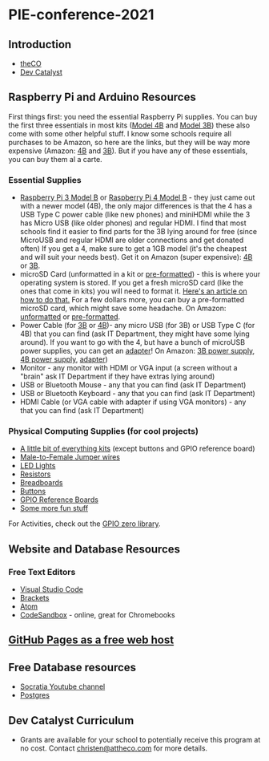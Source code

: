 # PIE-conference-2021

## Introduction
- [theCO](attheco.com)
- [Dev Catalyst](devcatalyst.com)

## Raspberry Pi and Arduino Resources
First things first: you need the essential Raspberry Pi supplies. You can buy the first three essentials in most kits ([Model 4B](https://www.canakit.com/raspberry-pi-4-starter-kit.html) and [Model 3B](https://www.canakit.com/raspberry-pi-3-starter-kit.html)) these also come with some other helpful stuff. I know some schools require all purchases to be Amazon, so here are the links, but they will be way more expensive (Amazon: [4B](https://www.amazon.com/dp/B07VB558FS/ref=twister_B07VLNVX1N?_encoding=UTF8&psc=1) and [3B](https://www.amazon.com/CanaKit-Raspberry-Complete-Starter-Kit/dp/B01C6Q2GSY/ref=sr_1_7?crid=2YJR67AE192QK&keywords=raspberry+pi+3b+kit&qid=1581958060&sprefix=Raspberry+pi+3B+%2Caps%2C162&sr=8-7)). But if you have any of these essentials, you can buy them al a carte.

### Essential Supplies
- [Raspberry Pi 3 Model B](https://www.canakit.com/raspberry-pi-3-model-b.html?cid=usd&src=raspberrypi) or [Raspberry Pi 4 Model B](https://www.canakit.com/raspberry-pi-4.html?cid=usd&src=raspberrypi) - they just came out with a newer model (4B), the only major differences is that the 4 has a USB Type C power cable (like new phones) and miniHDMI while the 3 has Micro USB (like older phones) and regular HDMI. I find that most schools find it easier to find parts for the 3B lying around for free (since MicroUSB and regular HDMI are older connections and get donated often) If you get a 4, make sure to get a 1GB model (it's the cheapest and will suit your needs best). Get it on Amazon (super expensive): [4B](https://www.amazon.com/dp/B07TD43PDZ/ref=twister_B07TN34PCN?_encoding=UTF8&th=1) or [3B](https://www.amazon.com/Raspberry-Pi-MS-004-00000024-Model-Board/dp/B01LPLPBS8/ref=sr_1_3?crid=1U3RQG2LKGSEQ&keywords=raspberry+pi+3b+board&qid=1581958140&sprefix=raspberry+pi+3b+bo%2Caps%2C249&sr=8-3). 
- microSD Card (unformatted in a kit or [pre-formatted](https://www.canakit.com/raspberry-pi-sd-card-noobs.html)) - this is where your operating system is stored. If you get a fresh microSD card (like the ones that come in kits) you will need to format it. [Here's an article on how to do that.](https://projects.raspberrypi.org/en/projects/raspberry-pi-setting-up/2) For a few dollars more, you can buy a pre-formatted microSD card, which might save some headache. On Amazon: [unformatted](https://www.amazon.com/Sandisk-Ultra-Micro-UHS-I-Adapter/dp/B073K14CVB/ref=sr_1_3?keywords=8gb+class+10+micro+sd+card&qid=1581959779&s=electronics&sr=1-3) or [pre-formatted](https://www.amazon.com/Raspberry-Noobs-Preloaded-Compatible-Models/dp/B07LB7L3D9/ref=sr_1_1_sspa?crid=2KUNJNIQTT7ZG&keywords=noobs+sd+card&qid=1581960570&sprefix=NOOBS+%2Caps%2C157&sr=8-1-spons&psc=1&spLa=ZW5jcnlwdGVkUXVhbGlmaWVyPUEyTlBBNjM3WjJBMVdVJmVuY3J5cHRlZElkPUEwNjkzMjgwMU9BSFk2UkhKV0NEJmVuY3J5cHRlZEFkSWQ9QTAwNDA0MzcyMUJXOVlPTExDMUpVJndpZGdldE5hbWU9c3BfYXRmJmFjdGlvbj1jbGlja1JlZGlyZWN0JmRvTm90TG9nQ2xpY2s9dHJ1ZQ==). 
- Power Cable (for [3B](https://www.canakit.com/raspberry-pi-adapter-power-supply.html) or [4B](https://www.canakit.com/official-raspberry-pi-4-power-supply-black.html))- any micro USB (for 3B) or USB Type C (for 4B) that you can find (ask IT Department, they might have some lying around). If you want to go with the 4, but have a bunch of microUSB power supplies, you can get an [adapter](https://www.canakit.com/micro-usb-to-usb-c-adapter-black.html)! On Amazon: [3B power supply](https://www.amazon.com/HI-CABLE-Android-Charger-Charging-Compatible/dp/B07NPDFNBR/ref=sr_1_13?crid=3RDMNLVFCOO6&keywords=micro+usb+charger&qid=1581960953&sprefix=micro+USB+%2Caps%2C174&sr=8-13), [4B power supply](https://www.amazon.com/dp/B07WWFCJ34/ref=sspa_dk_detail_2?psc=1&pd_rd_i=B07WWFCJ34&pd_rd_w=Lsd6k&pf_rd_p=45a72588-80f7-4414-9851-786f6c16d42b&pd_rd_wg=fdKrm&pf_rd_r=BPRRWR4VGXPEY2BGF9VA&pd_rd_r=0d2889bd-c4ea-4293-879e-8e6e5fa33ffe&spLa=ZW5jcnlwdGVkUXVhbGlmaWVyPUEzVlpDWjgxWFBOSlcxJmVuY3J5cHRlZElkPUEwOTI5NzAzM0FKSjdIMlhGWjBaNCZlbmNyeXB0ZWRBZElkPUEwMzAyMzg1TFRTMllVSEU3RzZaJndpZGdldE5hbWU9c3BfZGV0YWlsJmFjdGlvbj1jbGlja1JlZGlyZWN0JmRvTm90TG9nQ2xpY2s9dHJ1ZQ==), [adapter](https://www.amazon.com/ARKTEK-Adapter-Charging-Connector-Chromebook/dp/B01I0ZAJXO/ref=sr_1_4?crid=3D3KXBZ7QANTV&keywords=micro+usb+to+type+c+adapter&qid=1581961015&sprefix=micro+usb+to+type%2Caps%2C286&sr=8-4))
- Monitor - any monitor with HDMI or VGA input (a screen without a "brain" ask IT Department if they have extras lying around)
- USB or Bluetooth Mouse - any that you can find (ask IT Department)
- USB or Bluetooth Keyboard - any that you can find (ask IT Department)
- HDMI Cable (or VGA cable with adapter if using VGA monitors) - any that you can find (ask IT Department)

### Physical Computing Supplies (for cool projects)
- [A little bit of everything kits](https://www.amazon.com/MEHE-Assortment-Electronics-Components-Breadboard/dp/B07BMVCHKF/ref=sr_1_3?keywords=raspberry+pi+led+buttons+and+jumper+wires&qid=1574117515&sr=8-3) (except buttons and GPIO reference board)
- [Male-to-Female Jumper wires](https://www.amazon.com/GenBasic-Solderless-Dupont-Compatible-Breadboard-Prototyping/dp/B01L5UKAPI/ref=sr_1_3?crid=1AILIM3TLSQRT&keywords=male+to+female+jumper+wires&qid=1574117605&sprefix=male+to+female+ju%2Caps%2C153&sr=8-3)
- [LED Lights](https://www.amazon.com/LED-Emitting-Assortment-Electronic-Experiment/dp/B06XPJ92ZP/ref=sr_1_2?keywords=LED+lights+raspberry+pi&qid=1574117659&sr=8-2)
- [Resistors](https://www.amazon.com/Elegoo-Values-Resistor-Assortment-Compliant/dp/B072BL2VX1/ref=pd_bxgy_328_img_2/138-6195486-0728760?_encoding=UTF8&pd_rd_i=B072BL2VX1&pd_rd_r=dd092f77-e96e-4951-b652-e7bd9c92db71&pd_rd_w=RTv6E&pd_rd_wg=MpYnn&pf_rd_p=09627863-9889-4290-b90a-5e9f86682449&pf_rd_r=57HWDP3C870YQ63BXSVZ&psc=1&refRID=57HWDP3C870YQ63BXSVZ)
- [Breadboards](https://www.amazon.com/ELEGOO-tie-points-breadboard-Arduino-Jumper/dp/B01EV640I6/ref=sr_1_1_sspa?keywords=breadboard&qid=1574117736&s=industrial&sr=1-1-spons&psc=1&spLa=ZW5jcnlwdGVkUXVhbGlmaWVyPUFFODg4VEFKSVVSWUEmZW5jcnlwdGVkSWQ9QTAwMDUyNzQyWExHMlZHOVU2MFlFJmVuY3J5cHRlZEFkSWQ9QTA1MjUwNDcyS0tYMFNYRERWVjNYJndpZGdldE5hbWU9c3BfYXRmJmFjdGlvbj1jbGlja1JlZGlyZWN0JmRvTm90TG9nQ2xpY2s9dHJ1ZQ==)
- [Buttons](https://www.amazon.com/dp/B07CG7VTGD/ref=sspa_dk_detail_9?psc=1&pd_rd_i=B07CG7VTGD&pd_rd_w=2rCtI&pf_rd_p=45a72588-80f7-4414-9851-786f6c16d42b&pd_rd_wg=pQV2x&pf_rd_r=H9XK4F4X04MYYKZ7CC22&pd_rd_r=c9f3b003-fcdd-4c06-b471-96dd0999df56&spLa=ZW5jcnlwdGVkUXVhbGlmaWVyPUExTzFFM1NWWlNLNzFDJmVuY3J5cHRlZElkPUEwMTE0NzI5MjU1ODJSVlFPWkNSTyZlbmNyeXB0ZWRBZElkPUEwMzk2MDA1M0FLOVMwQVdXMjFPQSZ3aWRnZXROYW1lPXNwX2RldGFpbCZhY3Rpb249Y2xpY2tSZWRpcmVjdCZkb05vdExvZ0NsaWNrPXRydWU=)
- [GPIO Reference Boards](https://www.amazon.com/GPIO-Reference-Board-Raspberry-Model/dp/B07DPGMSC3/ref=sxbs_sxwds-stvp?keywords=GPIO+reference+board+bulk&pd_rd_i=B07DPGMSC3&pd_rd_r=96f16987-3cb8-4fac-80d5-89f71d8db120&pd_rd_w=T6bVH&pd_rd_wg=kOJt7&pf_rd_p=a6d018ad-f20b-46c9-8920-433972c7d9b7&pf_rd_r=YE6XVGRR5305F4RC8CCW&qid=1574117946&s=industrial)
- [Some more fun stuff](https://www.amazon.com/SunFounder-Raspberry-Compatible-Electronics-Programming/dp/B07WV2HYC6/ref=sr_1_2_sspa?crid=3D9863RJJCTPI&keywords=raspberry+pi+starter+kit&qid=1574117985&s=industrial&sprefix=raspberry+pi+%2Cindustrial%2C148&sr=1-2-spons&psc=1&spLa=ZW5jcnlwdGVkUXVhbGlmaWVyPUEyVUtCSzNTTkpONFNIJmVuY3J5cHRlZElkPUEwNTA3NDI4MlBTR0hDSkE1OFE5SSZlbmNyeXB0ZWRBZElkPUExMDIwNzg0MTlJV0owMVNBMUJVTSZ3aWRnZXROYW1lPXNwX2F0ZiZhY3Rpb249Y2xpY2tSZWRpcmVjdCZkb05vdExvZ0NsaWNrPXRydWU=)

For Activities, check out the [GPIO zero library](https://gpiozero.readthedocs.io/en/stable/).

## Website and Database Resources
### Free Text Editors
- [Visual Studio Code](https://code.visualstudio.com/)
- [Brackets](http://brackets.io/)
- [Atom](https://atom.io/)
- [CodeSandbox](https://codesandbox.io/) - online, great for Chromebooks

## [GitHub Pages as a free web host](https://guides.github.com/features/pages/)

## Free Database resources
- [Socratia Youtube channel](https://www.youtube.com/watch?v=nWyyDHhTxYU&list=PLi01XoE8jYojRqM4qGBF1U90Ee1Ecb5tt)
- [Postgres](https://www.postgresql.org/)

## Dev Catalyst Curriculum
- Grants are available for your school to potentially receive this program at no cost. Contact christen@attheco.com for more details.
